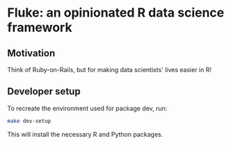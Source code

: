 # Fluke: an opinionated R data science framework

## Motivation

Think of Ruby-on-Rails, but for making data scientists' lives easier in R!


## Developer setup
To recreate the environment used for package dev, run:

```sh
make dev-setup
```
This will install the necessary R and Python packages.

